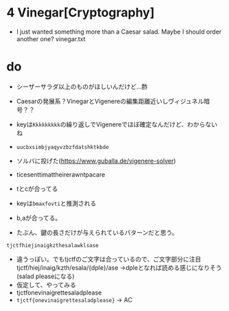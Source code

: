 # 4 Vinegar[Cryptography]
- I just wanted something more than a Caesar salad. Maybe I should order another one? vinegar.txt

# do
- シーザーサラダ以上のものがほしいんだけど…酢
- Caesarの発展系？VinegarとVigenereの編集距離近いしヴィジュネル暗号？？
- keyは`Kkkkkkkkk`の繰り返しでVigenereでほぼ確定なんだけど、わからないね
- `uucbxsimbjyaqyvzbzfdatshktkbde`

- ソルバに投げた(https://www.guballa.de/vigenere-solver)
- ticesenttimattheirerawntpacare
- tとcが合ってる
- keyは`bmaxfovti`と推測される
- b,aが合ってる。
- たぶん、鍵の長さだけが与えられているパターンだと思う。

```
tjctfhiejinaigkzthesalawklsase
```
- 違うっぽい。でもtjctfのご文字は合っているので、ご文字部分に注目
tjctf/hiej/inaig/kzth/esala/{dple}/ase ->dpleとなれば読める感じになりそう(salad pleaseになる)
- 仮定して、やってみる
- tjctfonevinaigrettesaladplease
- `tjctf{onevinaigrettesaladplease}` -> AC
